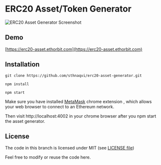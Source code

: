 <!--
  Title: ERC20 Asset Generator
  Description: An ethereum ERC20 token generator, issue your own token on ethereum with just a few clicks.
  Author: Sayed Tauseef Naqvi
  Keywords: ethereum, ERC20, token, asset, web3js, MetaMask
  -->
# ERC20 Asset/Token Generator

![ERC20 Asset Generator Screenshot](https://i.imgur.com/ZZZP7PS.png)

## Demo
[https://erc20-asset.ethorbit.com](https://erc20-asset.ethorbit.com)

## Installation

`git clone https://github.com/sthnaqvi/erc20-asset-generator.git`

`npm install`

`npm start`

Make sure you have installed [MetaMask](https://chrome.google.com/webstore/detail/metamask/nkbihfbeogaeaoehlefnkodbefgpgknn?hl=en) chrome extension , which
                                                                                                                                                                    allows your web browser to connect to an Ethereum network.

Then visit http://localhost:4002 in your chrome browser after you npm start the asset generator.

## License

The code in this branch is licensed under MIT (see [LICENSE file](https://github.com/midas19910709/erc20-asset-generator/blob/master/LICENSE))

Feel free to modify or reuse the code here.
